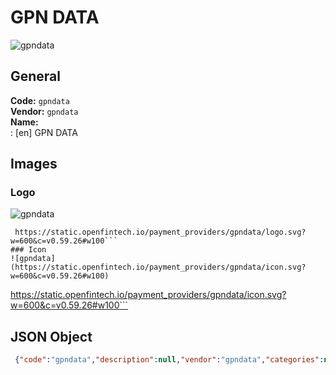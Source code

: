 # GPN DATA 
![gpndata](https://static.openfintech.io/payment_providers/gpndata/logo.svg?w=600&c=v0.59.26#w100)  
## General 
**Code:** `gpndata`  
**Vendor:** `gpndata`  
**Name:**  
:	[en] GPN DATA  
## Images 
### Logo 
![gpndata](https://static.openfintech.io/payment_providers/gpndata/logo.svg?w=600&c=v0.59.26#w100)  
```
 https://static.openfintech.io/payment_providers/gpndata/logo.svg?w=600&c=v0.59.26#w100```  
### Icon 
![gpndata](https://static.openfintech.io/payment_providers/gpndata/icon.svg?w=600&c=v0.59.26#w100)  
```
 https://static.openfintech.io/payment_providers/gpndata/icon.svg?w=600&c=v0.59.26#w100```  
## JSON Object 
```json
 {"code":"gpndata","description":null,"vendor":"gpndata","categories":null,"countries":null,"payment_method":null,"payout_method":null,"metadata":{"about_payments_code":"gpndata"},"name":{"en":"GPN DATA"}}```  
